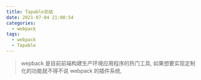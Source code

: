 ```yaml
---
title: Tapable总结
date: 2021-07-04 21:08:54
categories:
  - webpack
tags:
  - webpack
  - Tapable
---
```


> wepback 是目前前端构建生产环境应用程序的热门工具, 如果想要实现定制化的功能就不得不说 webpack 的插件系统,

<!-- ## Tapable 是一个用于事件发布订阅执行的插件架构

## Compiler 模块是 webapck 的主要引擎, 扩展自 Tapable 类 -->
